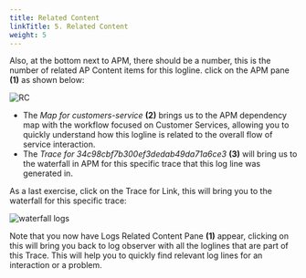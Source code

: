```yaml
---
title: Related Content
linkTitle: 5. Related Content
weight: 5
---
```


Also, at the bottom next to APM, there should be a number, this is the number of related AP Content items for this logline.  click on the APM pane **(1)** as shown below:

![RC](../../images/log-apm-rc.png)

- The *Map for customers-service*  **(2)** brings us to the APM dependency map with the workflow focused on Customer Services, allowing you to quickly understand how this logline is related to the overall flow of service interaction.
- The *Trace for 34c98cbf7b300ef3dedab49da71a6ce3* **(3)** will bring us to the waterfall in APM for this specific trace that this log line was generated in.

As a last exercise, click on  the Trace for Link, this will bring you to the waterfall for this specific trace:

![waterfall logs](../../images/waterfall-with-logs.png)

Note that you now have Logs Related Content Pane **(1)** appear, clicking on this will bring you back to log observer with all the loglines that are part of this Trace.
This will help you to quickly find relevant log lines for an interaction or a problem.

<!--
docker system prune -a --volumes

  81  . ~/workshop/petclinic/scripts/add_otel.sh
   82  . ~/workshop/petclinic/scripts/update_logback.sh
   83  ./mvnw clean install -DskipTests -P buildDocker
   84  . ~/workshop/petclinic/scripts/push_docker.sh
   85  . ~/workshop/petclinic/scripts/set_local.sh
   86  kubectl apply -f ~/workshop/petclinic/petclinic-local.yaml
   87  k9s
   88  kubectl delete -f ~/workshop/petclinic/petclinic-local.yaml
   89  kubectl apply -f ~/workshop/petclinic/petclinic-local.yaml
   90  k9s
   91  kubectl delete -f ~/workshop/petclinic/petclinic-local.yaml
   92  kubectl apply -f ~/workshop/petclinic/petclinic-local.yaml
   93  k9s
   94  kubectl get deployments -l app.kubernetes.io/part-of=spring-petclinic -o name | xargs -I % kubectl patch % -p "{\"spec\": {\"template\":{\"metadata\":{\"annotations\":{\"instrumentation.opentelemetry.io/inject-java\":\"true\"}}}}}"
-->